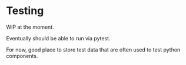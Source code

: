 # Testing

WIP at the moment.

Eventually should be able to run via pytest.

For now, good place to store test data that are often used to test python components.